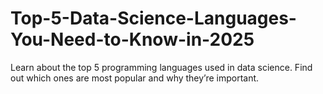 # Top-5-Data-Science-Languages-You-Need-to-Know-in-2025
Learn about the top 5 programming languages used in data science. Find out which ones are most popular and why they’re important.

